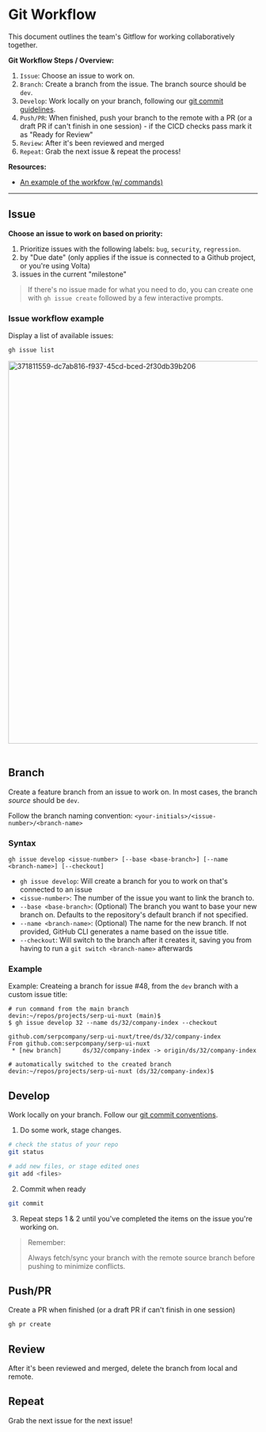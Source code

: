 # Git Workflow

This document outlines the team's Gitflow for working collaboratively together.

**Git Workflow Steps / Overview:**

1. `Issue`: Choose an issue to work on.
2. `Branch`: Create a branch from the issue. The branch source should be `dev`.
3. `Develop`: Work locally on your branch, following our [git commit guidelines]().
4. `Push/PR`: When finished, push your branch to the remote with a PR (or a draft PR if can't finish in one session) - if the CICD checks pass mark it as "Ready for Review"
5. `Review`: After it's been reviewed and merged
6. `Repeat`: Grab the next issue & repeat the process!


**Resources:**
- [An example of the workfow (w/ commands)](https://gist.github.com/devinschumacher/26a05e6c1d8976981a42f28f65eecdb3#file-2_example-md)


---

## Issue

**Choose an issue to work on based on priority:**
1. Prioritize issues with the following labels: `bug`, `security`, `regression`.
2. by "Due date" (only applies if the issue is connected to a Github project, or you're using Volta)
3. issues in the current "milestone"

> If there's no issue made for what you need to do, you can create one with `gh issue create` followed by a few interactive prompts.

### Issue workflow example

Display a list of available issues:

```bash
gh issue list
```

<img width="773" alt="371811559-dc7ab816-f937-45cd-bced-2f30db39b206" src="https://github.com/user-attachments/assets/9da5a254-2385-427d-be7b-a4395289afd0">


<br>
<br>


## Branch
Create a feature branch from an issue to work on. In most cases, the branch _source_ should be `dev`.

Follow the branch naming convention: `<your-initials>/<issue-number>/<branch-name>`


### Syntax

```
gh issue develop <issue-number> [--base <base-branch>] [--name <branch-name>] [--checkout]
```

- `gh issue develop`: Will create a branch for you to work on that's connected to an issue
- `<issue-number>`: The number of the issue you want to link the branch to.
- `--base <base-branch>`: (Optional) The branch you want to base your new branch on. Defaults to the repository's default branch if not specified.
- `--name <branch-name>`: (Optional) The name for the new branch. If not provided, GitHub CLI generates a name based on the issue title.
- `--checkout`: Will switch to the branch after it creates it, saving you from having to run a `git switch <branch-name>` afterwards

### Example

Example: Createing a branch for issue #48, from the `dev` branch with a custom issue title:
```
# run command from the main branch
devin:~/repos/projects/serp-ui-nuxt (main)$
$ gh issue develop 32 --name ds/32/company-index --checkout

github.com/serpcompany/serp-ui-nuxt/tree/ds/32/company-index
From github.com:serpcompany/serp-ui-nuxt
 * [new branch]      ds/32/company-index -> origin/ds/32/company-index
 
# automatically switched to the created branch
devin:~/repos/projects/serp-ui-nuxt (ds/32/company-index)$
```


## Develop
Work locally on your branch. Follow our [git commit conventions][git-commit-conventions].

1. Do some work, stage changes.
```bash
# check the status of your repo
git status

# add new files, or stage edited ones
git add <files>
```

2. Commit when ready
```bash
git commit
```

3. Repeat steps 1 & 2 until you've completed the items on the issue you're working on.

> Remember:
>
> Always fetch/sync your branch with the remote source branch before pushing to minimize conflicts.


## Push/PR
Create a PR when finished (or a draft PR if can't finish in one session)

```bash
gh pr create
```


## Review
After it's been reviewed and merged, delete the branch from local and remote.

## Repeat
Grab the next issue for the next issue!


<!-- Links TOC -->

[git-commit-conventions]: /docs/contributing/git-commit-conventions.md

